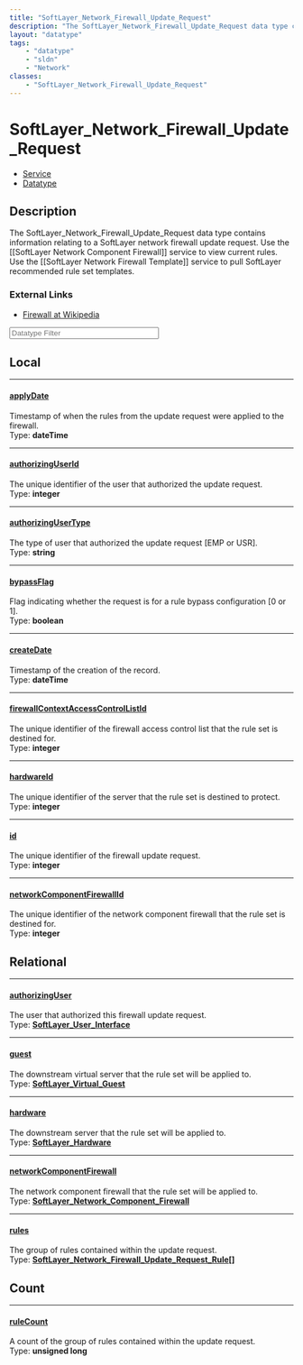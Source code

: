 ```yaml
---
title: "SoftLayer_Network_Firewall_Update_Request"
description: "The SoftLayer_Network_Firewall_Update_Request data type contains information relating to a SoftLayer network firewall up... "
layout: "datatype"
tags:
    - "datatype"
    - "sldn"
    - "Network"
classes:
    - "SoftLayer_Network_Firewall_Update_Request"
---
```


# SoftLayer_Network_Firewall_Update_Request
<div id='service-datatype'>
    <ul id='sldn-reference-tabs'>
    <li id='service'> <a href='/reference/services/SoftLayer_Network_Firewall_Update_Request' >Service</a></li>    <li id='datatype'> <a href='/reference/datatypes/SoftLayer_Network_Firewall_Update_Request' >Datatype</a></li>
    </ul>
</div>

## Description 
The SoftLayer_Network_Firewall_Update_Request data type contains information relating to a SoftLayer network firewall update request. Use the [[SoftLayer Network Component Firewall]] service to view current rules. Use the [[SoftLayer Network Firewall Template]] service to pull SoftLayer recommended rule set templates. 

### External Links


* [Firewall at Wikipedia](http://en.wikipedia.org/wiki/Firewall_(networking))






<!-- Filer BEGIN -->
<div class="view-filters">
        <div class="clearfix">
            <div class="search-input-box">
                <input placeholder="Datatype Filter" onkeyup="titleSearch(inputId='prop-input', divId='properties', elementClass='prop-row')" 
                    type="text" id="prop-input" value="" size="30" maxlength="128" class="form-text">
            </div>
        </div>
</div>
<!-- Filer END -->

<div id="properties" class="content">
<div id="localProperties" class="prop-content" >

## Local
<div class="prop-row">

-----
[applyDate]: #applydate
#### [applyDate]
Timestamp of when the rules from the update request were applied to the firewall.  
<span class="type-label">Type: </span>**dateTime**


</div>
<div class="prop-row">

-----
[authorizingUserId]: #authorizinguserid
#### [authorizingUserId]
The unique identifier of the user that authorized the update request.  
<span class="type-label">Type: </span>**integer**


</div>
<div class="prop-row">

-----
[authorizingUserType]: #authorizingusertype
#### [authorizingUserType]
The type of user that authorized the update request [EMP or USR].  
<span class="type-label">Type: </span>**string**


</div>
<div class="prop-row">

-----
[bypassFlag]: #bypassflag
#### [bypassFlag]
Flag indicating whether the request is for a rule bypass configuration [0 or 1].  
<span class="type-label">Type: </span>**boolean**


</div>
<div class="prop-row">

-----
[createDate]: #createdate
#### [createDate]
Timestamp of the creation of the record.  
<span class="type-label">Type: </span>**dateTime**


</div>
<div class="prop-row">

-----
[firewallContextAccessControlListId]: #firewallcontextaccesscontrollistid
#### [firewallContextAccessControlListId]
The unique identifier of the firewall access control list that the rule set is destined for.  
<span class="type-label">Type: </span>**integer**


</div>
<div class="prop-row">

-----
[hardwareId]: #hardwareid
#### [hardwareId]
The unique identifier of the server that the rule set is destined to protect.  
<span class="type-label">Type: </span>**integer**


</div>
<div class="prop-row">

-----
[id]: #id
#### [id]
The unique identifier of the firewall update request.  
<span class="type-label">Type: </span>**integer**


</div>
<div class="prop-row">

-----
[networkComponentFirewallId]: #networkcomponentfirewallid
#### [networkComponentFirewallId]
The unique identifier of the network component firewall that the rule set is destined for.  
<span class="type-label">Type: </span>**integer**


</div>
</div>
<!-- LOCAL PROPERTY END -->

<div id="relationalProperties"  class="prop-content" >

## Relational
<div class="prop-row">

-----
[authorizingUser]: #authorizinguser
#### [authorizingUser]
The user that authorized this firewall update request.  
<span class="type-label">Type: </span>**<a href='/reference/datatypes/SoftLayer_User_Interface'>SoftLayer_User_Interface </a>**


</div>
<div class="prop-row">

-----
[guest]: #guest
#### [guest]
The downstream virtual server that the rule set will be applied to.  
<span class="type-label">Type: </span>**<a href='/reference/datatypes/SoftLayer_Virtual_Guest'>SoftLayer_Virtual_Guest </a>**


</div>
<div class="prop-row">

-----
[hardware]: #hardware
#### [hardware]
The downstream server that the rule set will be applied to.  
<span class="type-label">Type: </span>**<a href='/reference/datatypes/SoftLayer_Hardware'>SoftLayer_Hardware </a>**


</div>
<div class="prop-row">

-----
[networkComponentFirewall]: #networkcomponentfirewall
#### [networkComponentFirewall]
The network component firewall that the rule set will be applied to.  
<span class="type-label">Type: </span>**<a href='/reference/datatypes/SoftLayer_Network_Component_Firewall'>SoftLayer_Network_Component_Firewall </a>**


</div>
<div class="prop-row">

-----
[rules]: #rules
#### [rules]
The group of rules contained within the update request.  
<span class="type-label">Type: </span>**<a href='/reference/datatypes/SoftLayer_Network_Firewall_Update_Request_Rule'>SoftLayer_Network_Firewall_Update_Request_Rule[] </a>**


</div>

## Count
<div class="prop-row">

-----
[ruleCount]: #rulecount
#### [ruleCount]
A count of the group of rules contained within the update request.   
<span class="type-label">Type: </span>**unsigned long**


</div>
</div>


